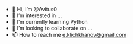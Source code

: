- 👋 Hi, I’m @Avitus0
- 👀 I’m interested in ...
- 🌱 I’m currently learning Python
- 💞️ I’m looking to collaborate on ...
- 📫 How to reach me e.klichkhanov@gmail.com


<!---
Avitus0/Avitus0 is a ✨ special ✨ repository because its `README.md` (this file) appears on your GitHub profile.
You can click the Preview link to take a look at your changes.
--->
